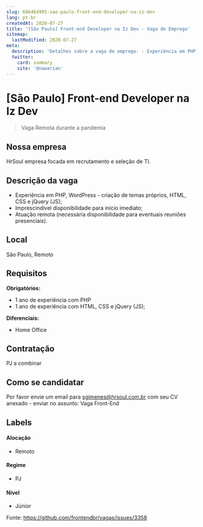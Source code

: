 ```yaml
---
slug: 666464995-sao-paulo-front-end-developer-na-iz-dev
lang: pt-br
createdAt: 2020-07-27
title: '[São Paulo] Front-end Developer na Iz Dev - Vaga de Emprego'
sitemap:
  lastModified: 2020-07-27
meta:
  description: 'Detalhes sobre a vaga de emprego: - Experiência em PHP, WordPress - criação de temas próprios, HTML, CSS e jQuery (JS); - Imprescindível disponibilidade para início imediato; - Atuação remota (necessária disponibilidade para eventuais reuniões presenciais).'
  twitter:
    card: summary
    site: '@nawarian'
---
```


# [São Paulo] Front-end Developer na Iz Dev

<!-- 
==================================================
POR FAVOR, SÓ POSTE SE A VAGA FOR PARA FRONT-END!

Não faça distinção de gênero no título da vaga.

Use: "Front-End Developer" ao invés de 
"Desenvolvedor Front-End" \o/

Exemplo: `[São Paulo] Front-End Developer na NOME DA EMPRESA`
==================================================
-->

<!--
==================================================
Caso a vaga for remoto durante a pandemia deixar a linha abaixo
==================================================
-->
> Vaga Remota durante a pandemia

## Nossa empresa

HrSoul empresa focada em recrutamento e seleção de TI.

## Descrição da vaga

- Experiência em PHP, WordPress - criação de temas próprios, HTML, CSS e jQuery (JS);
- Imprescindível disponibilidade para início imediato;
- Atuação remota (necessária disponibilidade para eventuais reuniões presenciais).

## Local

São Paulo, Remoto

## Requisitos

**Obrigatórios:**
- 1 ano de experiência com PHP
- 1 ano de experiência com HTML, CSS e jQuery (JS);


**Diferenciais:**
- Home Office


## Contratação

PJ a combinar

## Como se candidatar

Por favor envie um email para sgimenes@hrsoul.com.br com seu CV anexado - enviar no assunto: Vaga Front-End

## Labels
<!-- retire os labels que não fazem sentido à vaga -->

#### Alocação
- Remoto

#### Regime
- PJ

#### Nível
- Júnior




Fonte: https://github.com/frontendbr/vagas/issues/3358